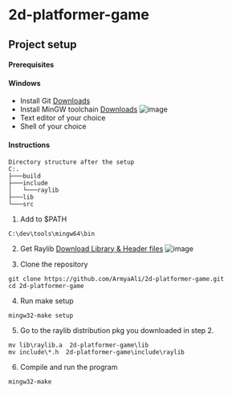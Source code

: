 # 2d-platformer-game
## Project setup
#### Prerequisites 
#### Windows
- Install Git [Downloads](https://git-scm.com/downloads)
- Install MinGW toolchain [Downloads](https://github.com/niXman/mingw-builds-binaries/releases)
    ![image](https://github.com/ArmyaAli/2d-platformer-game/assets/11745376/84242f80-c238-46ac-8516-ee2b3d31c2fe)
- Text editor of your choice
- Shell of your choice 
#### Instructions
```
Directory structure after the setup
C:.
├───build
├───include
│   └───raylib
├───lib
└───src

```
1. Add to $PATH
```
C:\dev\tools\mingw64\bin
```
2. Get Raylib [Download Library & Header files](https://github.com/raysan5/raylib/releases)
   ![image](https://github.com/ArmyaAli/2d-platformer-game/assets/11745376/66a28356-3667-43f7-8b44-ee123dc2426e)

3. Clone the repository
```
git clone https://github.com/ArmyaAli/2d-platformer-game.git
cd 2d-platformer-game
```
4. Run make setup
```
mingw32-make setup
```
5. Go to the raylib distribution pkg you downloaded in step 2. 
```
mv lib\raylib.a  2d-platformer-game\lib
mv include\*.h  2d-platformer-game\include\raylib
```
6. Compile and run the program
```
mingw32-make
```
